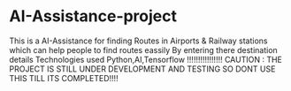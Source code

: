 # AI-Assistance-project
This is a AI-Assistance for finding Routes in Airports & Railway stations which can help people to find routes eassily 
By entering there destination details 
Technologies used Python,AI,Tensorflow
!!!!!!!!!!!!!!!!
CAUTION : 
THE PROJECT IS STILL UNDER DEVELOPMENT AND TESTING SO DONT USE THIS TILL ITS COMPLETED!!!!
